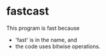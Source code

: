 # fastcast

This program is fast because

  - 'fast' is in the name, and
  - the code uses bitwise operations.

